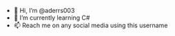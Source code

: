 - 👋 Hi, I’m @aderrs003
- 🌱 I’m currently learning C#
- 📫 Reach me on any social media using this username

<!---
aderrs003/aderrs003 is a ✨ special ✨ repository because its `README.md` (this file) appears on your GitHub profile.
You can click the Preview link to take a look at your changes.
--->

